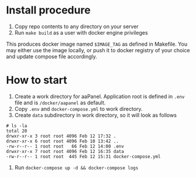 # Install procedure

1. Copy repo contents to any directory on your server
1. Run `make build` as a user with docker engine privileges

This produces docker image named `$IMAGE_TAG` as defined in Makefile.
You may either use the image locally, or push it to docker registry
of your choice and update compose file accordingly.

# How to start
1. Create a work directory for aaPanel. Application root is defined in
`.env` file and is `/docker/aapanel` as default.
1. Copy `.env` and `docker-compose.yml` to work directory.
1. Create `data` subdirectory in work directory, so it will look as follows

```
# ls -la
total 20
drwxr-xr-x 3 root root 4096 Feb 12 17:32 .
drwxr-xr-x 6 root root 4096 Feb 10 13:42 ..
-rw-r--r-- 1 root root   66 Feb 12 14:00 .env
drwxr-xr-x 7 root root 4096 Feb 12 16:35 data
-rw-r--r-- 1 root root  445 Feb 12 15:31 docker-compose.yml
```

1. Run `docker-compose up -d && docker-compose logs`
